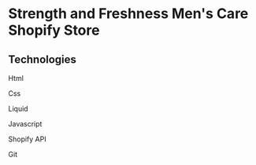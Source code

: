 # Strength and Freshness Men's Care Shopify Store


## Technologies


Html

Css


Liquid

Javascript

Shopify API


Git

